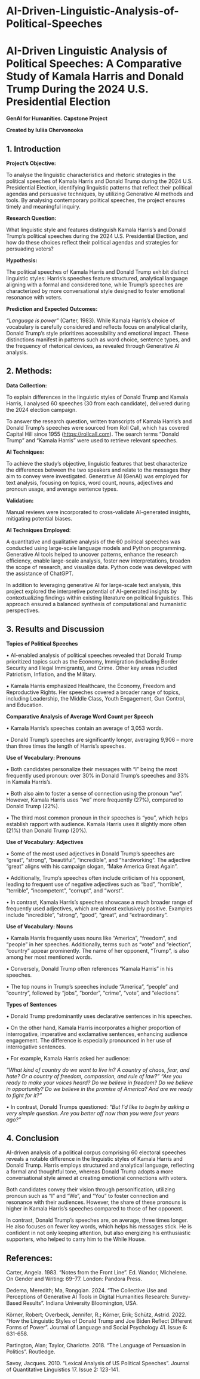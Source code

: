 # AI-Driven-Linguistic-Analysis-of-Political-Speeches

# **AI-Driven Linguistic Analysis of Political Speeches: A Comparative Study of Kamala Harris and Donald Trump During the 2024 U.S. Presidential Election**

**GenAI for Humanities. Capstone Project**

**Created by Iuliia Chervonooka**

## **1.	Introduction**
   
**Project’s Objective:**

To analyse the linguistic characteristics and rhetoric strategies in the political speeches of Kamala Harris and Donald Trump during the 2024 U.S. Presidential Election, identifying linguistic patterns that reflect their political agendas and persuasive techniques, by utilizing Generative AI methods and tools. By analysing contemporary political speeches, the project ensures timely and meaningful inquiry.

**Research Question:** 

What linguistic style and features distinguish Kamala Harris’s and Donald Trump’s political speeches during the 2024 U.S. Presidential Election, and how do these choices reflect their political agendas and strategies for persuading voters?

**Hypothesis:**  

The political speeches of Kamala Harris and Donald Trump exhibit distinct linguistic styles: Harris’s speeches feature structured, analytical language aligning with a formal and considered tone, while Trump’s speeches are characterized by more conversational style designed to foster emotional resonance with voters.

**Prediction and Expected Outcomes:** 

*“Language is power”* (Carter, 1983). While Kamala Harris’s choice of vocabulary is carefully considered and reflects focus on analytical clarity, Donald Trump’s style prioritizes accessibility and emotional impact. These distinctions manifest in patterns such as word choice, sentence types, and the frequency of rhetorical devices, as revealed through Generative AI analysis.

## **2.	Methods:**
   
**Data Collection:** 

To explain differences in the linguistic styles of Donald Trump and Kamala Harris, I analysed 60 speeches (30 from each candidate), delivered during the 2024 election campaign.

To answer the research question, written transcripts of Kamala Harris’s and Donald Trump’s speeches were sourced from Roll Call, which has covered Capital Hill since 1955 (https://rollcall.com). The search terms “Donald Trump” and “Kamala Harris” were used to retrieve relevant speeches.

**AI Techniques:** 

To achieve the study’s objective, linguistic features that best characterize the differences between the two speakers and relate to the messages they aim to convey were investigated. Generative AI (GenAI) was employed for text analysis, focusing on topics, word count, nouns, adjectives and pronoun usage, and average sentence types. 

**Validation:** 

Manual reviews were incorporated to cross-validate AI-generated insights, mitigating potential biases. 

**AI Techniques Employed:**

A quantitative and qualitative analysis of the 60 political speeches was conducted using large-scale language models and Python programming. Generative AI tools helped to uncover patterns, enhance the research efficiency, enable large-scale analysis, foster new interpretations, broaden the scope of research, and visualize data. Python code was developed with the assistance of ChatGPT.

In addition to leveraging generative AI for large-scale text analysis, this project explored the interpretive potential of AI-generated insights by contextualizing findings within existing literature on political linguistics. This approach ensured a balanced synthesis of computational and humanistic perspectives.

## **3.	Results and Discussion**
   
**Topics of Political Speeches**

•	AI-enabled analysis of political speeches revealed that Donald Trump prioritized topics such as the Economy, Immigration (including Border Security and Illegal Immigrants), and Crime. Other key areas included Patriotism, Inflation, and the Military.

•	Kamala Harris emphasized Healthcare, the Economy, Freedom and Reproductive Rights. Her speeches covered a broader range of topics, including Leadership, the Middle Class, Youth Engagement, Gun Control, and Education.

**Comparative Analysis of Average Word Count per Speech**

•	Kamala Harris’s speeches contain an average of 3,053 words.

•	Donald Trump’s speeches are significantly longer, averaging 9,906 – more than three times the length of Harris’s speeches. 

**Use of Vocabulary: Pronouns**

•	Both candidates personalize their messages with “I” being the most frequently used pronoun: over 30% in Donald Trump’s speeches and 33% in Kamala Harris’s.

•	Both also aim to foster a sense of connection using the pronoun “we”. However, Kamala Harris uses “we” more frequently (27%), compared to Donald Trump (22%).

•	The third most common pronoun in their speeches is “you”, which helps establish rapport with audience. Kamala Harris uses it slightly more often (21%) than Donald Trump (20%).

**Use of Vocabulary: Adjectives**

•	Some of the most used adjectives in Donald Trump’s speeches are “great”, “strong”, “beautiful”, “incredible”, and “hardworking”. The adjective “great” aligns with his campaign slogan, “Make America Great Again”.

•	Additionally, Trump’s speeches often include criticism of his opponent, leading to frequent use of negative adjectives such as “bad”, “horrible”, “terrible”, “incompetent”, “corrupt”, and “worst”.

•	In contrast, Kamala Harris’s speeches showcase a much broader range of frequently used adjectives, which are almost exclusively positive. Examples include “incredible”, “strong”, “good”, “great”, and “extraordinary”.

**Use of Vocabulary: Nouns**

•	Kamala Harris frequently uses nouns like “America”, “freedom”, and “people” in her speeches. Additionally, terms such as “vote” and “election”, “country” appear prominently. The name of her opponent, “Trump”, is also among her most mentioned words.

•	Conversely, Donald Trump often references “Kamala Harris” in his speeches.

•	The top nouns in Trump’s speeches include “America”, “people” and “country”, followed by “jobs”, “border”, “crime”, “vote”, and “elections”.

**Types of Sentences**

•	Donald Trump predominantly uses declarative sentences in his speeches. 

•	On the other hand, Kamala Harris incorporates a higher proportion of interrogative, imperative and exclamative sentences, enhancing audience engagement. The difference is especially pronounced in her use of interrogative sentences.

•	For example, Kamala Harris asked her audience:

*“What kind of country do we want to live in? A country of chaos, fear, and hate? Or a country of freedom, compassion, and rule of law?”
“Are you ready to make your voices heard? Do we believe in freedom? Do we believe in opportunity? Do we believe in the promise of America? And are we ready to fight for it?”*

•	In contrast, Donald Trumps questioned:
*“But I'd like to begin by asking a very simple question. Are you better off now than you were four years ago?”*

## **4.	Conclusion**
   
AI-driven analysis of a political corpus comprising 60 electoral speeches reveals a notable difference in the linguistic styles of Kamala Harris and Donald Trump. Harris employs structured and analytical language, reflecting a formal and thoughtful tone, whereas Donald Trump adopts a more conversational style aimed at creating emotional connections with voters. 

Both candidates convey their vision through personification, utilizing pronoun such as “I” and “We”, and “You” to foster connection and resonance with their audiences. However, the share of these pronouns is higher in Kamala Harris’s speeches compared to those of her opponent.

In contrast, Donald Trump’s speeches are, on average, three times longer. He also focuses on fewer key words, which helps his messages stick. He is confident in not only keeping attention, but also energizing his enthusiastic supporters, who helped to carry him to the While House.

## **References:** 

Carter, Angela. 1983. “Notes from the Front Line”. Ed. Wandor, Michelene. On Gender and Writing: 69–77. London: Pandora Press.

Dedema, Meredith; Ma, Rongqian. 2024. “The Collective Use and Perceptions of Generative AI Tools in Digital Humanities Research: Survey-Based Results”. Indiana University Bloomington, USA. 

Körner, Robert; Overbeck, Jennifer, R.; Körner, Erik; Schütz, Astrid. 2022. “How the Linguistic Styles of Donald Trump and Joe Biden Reflect Different Forms of Power”. Journal of Language and Social Psychology 41. Issue 6: 631-658.

Partington, Alan; Taylor, Charlotte. 2018. “The Language of Persuasion in Politics”. Routledge.

Savoy, Jacques. 2010. “Lexical Analysis of US Political Speeches”. Journal of Quantitative Linguistics 17. Issue 2: 123-141.
